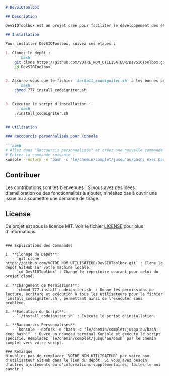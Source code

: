 ```markdown
# DevSIOToolbox

## Description

DevSIOToolbox est un projet créé pour faciliter le développement des étudiants en BTS SIO option SLAM. Ce projet contient des outils et des scripts pour aider à la configuration et à la gestion des environnements de développement.

## Installation

Pour installer DevSIOToolbox, suivez ces étapes :

1. Clonez le dépôt :
    ```bash
    git clone https://github.com/VOTRE_NOM_UTILISATEUR/DevSIOToolbox.git
    cd DevSIOToolbox
    ```

2. Assurez-vous que le fichier `install_codeigniter.sh` a les bonnes permissions :
    ```bash
    chmod 777 install_codeigniter.sh
    ```

3. Exécutez le script d'installation :
    ```bash
    ./install_codeigniter.sh
    ```

## Utilisation

### Raccourcis personnalisés pour Konsole

```bash
# Allez dans "Raccourcis personnalisés" et créez une nouvelle commande avec un raccourci clavier de votre choix, dans l'onglet "Action"
# Entrez la commande suivante :
konsole --nofork -e "bash -c 'le/chemin/complet/jusqu'au/bash; exec bash'"
```

## Contribuer

Les contributions sont les bienvenues ! Si vous avez des idées d'amélioration ou des fonctionnalités à ajouter, n'hésitez pas à ouvrir une issue ou à soumettre une demande de tirage.

## License

Ce projet est sous la licence MIT. Voir le fichier [LICENSE](LICENSE) pour plus d'informations.
```

### Explications des Commandes

1. **Clonage du Dépôt**: 
   - `git clone https://github.com/VOTRE_NOM_UTILISATEUR/DevSIOToolbox.git` : Clone le dépôt GitHub sur votre machine locale.
   - `cd DevSIOToolbox` : Change le répertoire courant pour celui du projet cloné.

2. **Changement de Permissions**: 
   - `chmod 777 install_codeigniter.sh` : Donne les permissions de lecture, écriture et exécution à tous les utilisateurs pour le fichier `install_codeigniter.sh`, permettant ainsi de l'exécuter sans problème.

3. **Exécution du Script**: 
   - `./install_codeigniter.sh` : Exécute le script d'installation.

4. **Raccourcis Personnalisés**:
   - `konsole --nofork -e "bash -c 'le/chemin/complet/jusqu'au/bash; exec bash'"` : Ouvre un nouveau terminal Konsole et exécute le script spécifié. Remplacez `le/chemin/complet/jusqu'au/bash` par le chemin complet vers votre script.

### Remarque
N'oubliez pas de remplacer `VOTRE_NOM_UTILISATEUR` par votre nom d'utilisateur GitHub dans le lien du dépôt. Si vous avez besoin d'autres ajustements ou d'informations supplémentaires, faites-le moi savoir !
